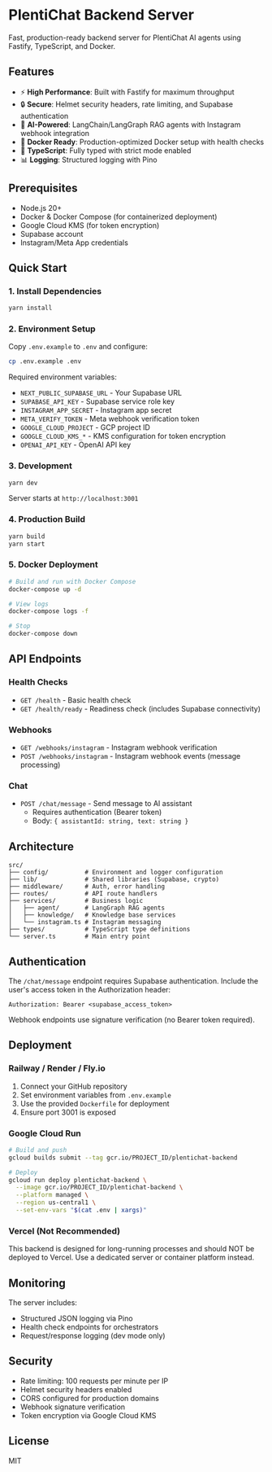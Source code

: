 # PlentiChat Backend Server

Fast, production-ready backend server for PlentiChat AI agents using Fastify, TypeScript, and Docker.

## Features

- ⚡ **High Performance**: Built with Fastify for maximum throughput
- 🔒 **Secure**: Helmet security headers, rate limiting, and Supabase authentication
- 🤖 **AI-Powered**: LangChain/LangGraph RAG agents with Instagram webhook integration
- 🐳 **Docker Ready**: Production-optimized Docker setup with health checks
- 📝 **TypeScript**: Fully typed with strict mode enabled
- 📊 **Logging**: Structured logging with Pino

## Prerequisites

- Node.js 20+
- Docker & Docker Compose (for containerized deployment)
- Google Cloud KMS (for token encryption)
- Supabase account
- Instagram/Meta App credentials

## Quick Start

### 1. Install Dependencies

```bash
yarn install
```

### 2. Environment Setup

Copy `.env.example` to `.env` and configure:

```bash
cp .env.example .env
```

Required environment variables:
- `NEXT_PUBLIC_SUPABASE_URL` - Your Supabase URL
- `SUPABASE_API_KEY` - Supabase service role key
- `INSTAGRAM_APP_SECRET` - Instagram app secret
- `META_VERIFY_TOKEN` - Meta webhook verification token
- `GOOGLE_CLOUD_PROJECT` - GCP project ID
- `GOOGLE_CLOUD_KMS_*` - KMS configuration for token encryption
- `OPENAI_API_KEY` - OpenAI API key

### 3. Development

```bash
yarn dev
```

Server starts at `http://localhost:3001`

### 4. Production Build

```bash
yarn build
yarn start
```

### 5. Docker Deployment

```bash
# Build and run with Docker Compose
docker-compose up -d

# View logs
docker-compose logs -f

# Stop
docker-compose down
```

## API Endpoints

### Health Checks

- `GET /health` - Basic health check
- `GET /health/ready` - Readiness check (includes Supabase connectivity)

### Webhooks

- `GET /webhooks/instagram` - Instagram webhook verification
- `POST /webhooks/instagram` - Instagram webhook events (message processing)

### Chat

- `POST /chat/message` - Send message to AI assistant
  - Requires authentication (Bearer token)
  - Body: `{ assistantId: string, text: string }`

## Architecture

```
src/
├── config/          # Environment and logger configuration
├── lib/             # Shared libraries (Supabase, crypto)
├── middleware/      # Auth, error handling
├── routes/          # API route handlers
├── services/        # Business logic
│   ├── agent/       # LangGraph RAG agents
│   ├── knowledge/   # Knowledge base services
│   └── instagram.ts # Instagram messaging
├── types/           # TypeScript type definitions
└── server.ts        # Main entry point
```

## Authentication

The `/chat/message` endpoint requires Supabase authentication. Include the user's access token in the Authorization header:

```
Authorization: Bearer <supabase_access_token>
```

Webhook endpoints use signature verification (no Bearer token required).

## Deployment

### Railway / Render / Fly.io

1. Connect your GitHub repository
2. Set environment variables from `.env.example`
3. Use the provided `Dockerfile` for deployment
4. Ensure port 3001 is exposed

### Google Cloud Run

```bash
# Build and push
gcloud builds submit --tag gcr.io/PROJECT_ID/plentichat-backend

# Deploy
gcloud run deploy plentichat-backend \
  --image gcr.io/PROJECT_ID/plentichat-backend \
  --platform managed \
  --region us-central1 \
  --set-env-vars "$(cat .env | xargs)"
```

### Vercel (Not Recommended)

This backend is designed for long-running processes and should NOT be deployed to Vercel. Use a dedicated server or container platform instead.

## Monitoring

The server includes:
- Structured JSON logging via Pino
- Health check endpoints for orchestrators
- Request/response logging (dev mode only)

## Security

- Rate limiting: 100 requests per minute per IP
- Helmet security headers enabled
- CORS configured for production domains
- Webhook signature verification
- Token encryption via Google Cloud KMS

## License

MIT
